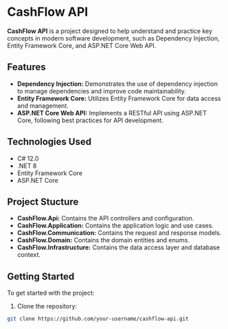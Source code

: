 # CashFlow API

**CashFlow API** is a project designed to help understand and practice key concepts in modern software development, such as Dependency Injection, Entity Framework Core, and ASP.NET Core Web API.

## Features

- **Dependency Injection:** Demonstrates the use of dependency injection to manage dependencies and improve code maintainability.  
- **Entity Framework Core:** Utilizes Entity Framework Core for data access and management.  
- **ASP.NET Core Web API:** Implements a RESTful API using ASP.NET Core, following best practices for API development.

## Technologies Used
* C# 12.0
* .NET 8
* Entity Framework Core
* ASP.NET Core

## Project Stucture
- **CashFlow.Api:** Contains the API controllers and configuration.
- **CashFlow.Application:** Contains the application logic and use cases.
- **CashFlow.Communication:** Contains the request and response models.
- **CashFlow.Domain:** Contains the domain entities and enums.
- **CashFlow.Infrastructure:** Contains the data access layer and database context.

## Getting Started
To get started with the project:

1. Clone the repository:
```bash
git clone https://github.com/your-username/cashflow-api.git
```
